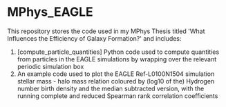 # MPhys_EAGLE

This repository stores the code used in my MPhys Thesis titled 'What Influences the Efficiency of Galaxy Formation?' and includes:

1) [compute_particle_quantities] Python code used to compute quantities from particles in the EAGLE simulations by wrapping over the relevant periodic simulation box
2) An example code used to plot the EAGLE Ref-L0100N1504 simulation stellar mass - halo mass relation coloured by (log10 of the) Hydrogen number birth density and the median subtracted version, with the running complete and reduced Spearman rank correlation coefficients
